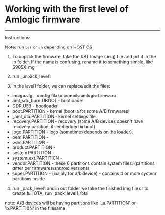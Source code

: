 # Working with the first level of Amlogic firmware
--------------------------------------------------

Instructions:

Note: run `bat` or `sh` depending on HOST OS

1) To unpack the firmware, take the UBT Image (.img) file and put it in the in folder.
If the name is confusing, rename it to something simple, like S905X.img

2) run _unpack_level1

3) In the level1 folder, we can replace/edit the files:

- image.cfg - config file to compile amlogic firmware
- aml_sdc_burn.UBOOT - bootloader
- DDR.USB - bootloader
- boot.PARTITION - kernel (boot_a for some A/B firmwares)
- _aml_dtb.PARTITION - kernel settings file
- recovery.PARTITION - recovery (some A/B devices doesn't have recovery partition, its embedded in boot)
- logo.PARTITION - logo (sometimes depends on the loader).
- oem.PARTITION - 
- odm.PARTITION -
- product.PARTITION -
- system.PARTITION -
- system_ext.PARTITION -
- vendor.PARTITION - these 6 partitions contain system files. (partitions differ per firmwares/android versions)
- super.PARTITION - (mainly for a/b device) - contains 4 or more system partitions inside

4) run _pack_level1 and in out folder we take the finished img file or to create full OTA, run _pack_level1_fota


note: A/B devices will be having partitions like '_a.PARTITION' or 'b.PARTITION' in the filename
